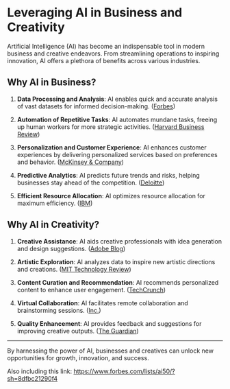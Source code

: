 # Leveraging AI in Business and Creativity

Artificial Intelligence (AI) has become an indispensable tool in modern business and creative endeavors. From streamlining operations to inspiring innovation, AI offers a plethora of benefits across various industries.

## Why AI in Business?

1. **Data Processing and Analysis**: AI enables quick and accurate analysis of vast datasets for informed decision-making. ([Forbes](https://www.forbes.com/sites/forbestechcouncil/2023/05/23/how-ai-is-changing-business-operations/?sh=6d3f6b0037e5))

2. **Automation of Repetitive Tasks**: AI automates mundane tasks, freeing up human workers for more strategic activities. ([Harvard Business Review](https://hbr.org/2022/09/how-ai-can-boost-business-productivity))

3. **Personalization and Customer Experience**: AI enhances customer experiences by delivering personalized services based on preferences and behavior. ([McKinsey & Company](https://www.mckinsey.com/industries/technology-media-and-telecommunications/our-insights/the-power-of-personalization-through-ai))

4. **Predictive Analytics**: AI predicts future trends and risks, helping businesses stay ahead of the competition. ([Deloitte](https://www2.deloitte.com/us/en/insights/topics/analytics/predictive-analytics.html))

5. **Efficient Resource Allocation**: AI optimizes resource allocation for maximum efficiency. ([IBM](https://www.ibm.com/cloud/learn/resource-allocation-optimization))

## Why AI in Creativity?

1. **Creative Assistance**: AI aids creative professionals with idea generation and design suggestions. ([Adobe Blog](https://theblog.adobe.com/creativity-and-artificial-intelligence-whats-possible-now-and-in-the-future/))

2. **Artistic Exploration**: AI analyzes data to inspire new artistic directions and creations. ([MIT Technology Review](https://www.technologyreview.com/2019/09/20/133444/ai-machine-learning-art-creativity-how-to-understand/))

3. **Content Curation and Recommendation**: AI recommends personalized content to enhance user engagement. ([TechCrunch](https://techcrunch.com/2023/11/15/the-impact-of-ai-on-content-curation-and-discovery/))

4. **Virtual Collaboration**: AI facilitates remote collaboration and brainstorming sessions. ([Inc.](https://www.inc.com/jacob-morgan/4-ways-ai-is-empowering-virtual-collaboration.html))

5. **Quality Enhancement**: AI provides feedback and suggestions for improving creative outputs. ([The Guardian](https://www.theguardian.com/technology/2022/jul/17/can-ai-replace-artists-how-ai-is-helping-create-the-next-generation-of-masterpieces))

---

By harnessing the power of AI, businesses and creatives can unlock new opportunities for growth, innovation, and success.

Also including this link: https://www.forbes.com/lists/ai50/?sh=8dfbc21290f4
